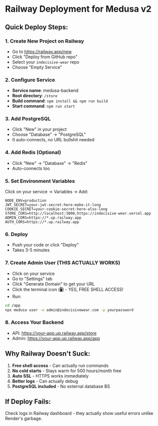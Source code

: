 # Railway Deployment for Medusa v2

## Quick Deploy Steps:

### 1. Create New Project on Railway
- Go to https://railway.app/new
- Click "Deploy from GitHub repo"
- Select your `indecisive-wear` repo
- Choose "Empty Service"

### 2. Configure Service
- **Service name**: medusa-backend
- **Root directory**: `/store`
- **Build command**: `npm install && npm run build`
- **Start command**: `npm run start`

### 3. Add PostgreSQL
- Click "New" in your project
- Choose "Database" → "PostgreSQL"
- It auto-connects, no URL bullshit needed

### 4. Add Redis (Optional)
- Click "New" → "Database" → "Redis"
- Auto-connects too

### 5. Set Environment Variables
Click on your service → Variables → Add:

```
NODE_ENV=production
JWT_SECRET=your-jwt-secret-here-make-it-long
COOKIE_SECRET=your-cookie-secret-here-also-long
STORE_CORS=http://localhost:3000,https://indecisive-wear.vercel.app
ADMIN_CORS=https://*.up.railway.app
AUTH_CORS=https://*.up.railway.app
```

### 6. Deploy
- Push your code or click "Deploy"
- Takes 3-5 minutes

### 7. Create Admin User (THIS ACTUALLY WORKS)
- Click on your service
- Go to "Settings" tab
- Click "Generate Domain" to get your URL
- Click the terminal icon (🖥️) - YES, FREE SHELL ACCESS!
- Run:
```bash
cd /app
npx medusa user -e admin@indecisivewear.com -p yourpassword
```

### 8. Access Your Backend
- API: https://your-app.up.railway.app/store
- Admin: https://your-app.up.railway.app/app

## Why Railway Doesn't Suck:
1. **Free shell access** - Can actually run commands
2. **No cold starts** - Stays warm for 500 hours/month free
3. **Auto SSL** - HTTPS works immediately
4. **Better logs** - Can actually debug
5. **PostgreSQL included** - No external database BS

## If Deploy Fails:
Check logs in Railway dashboard - they actually show useful errors unlike Render's garbage.